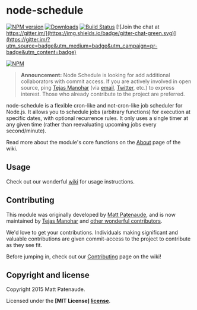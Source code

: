 # node-schedule

[![NPM version](http://img.shields.io/npm/v/node-schedule.svg)](https://www.npmjs.com/package/node-schedule) [![Downloads](https://img.shields.io/npm/dm/node-schedule.svg)](https://www.npmjs.com/package/node-schedule)  [![Build Status](https://travis-ci.org/.svg?branch=master)](https://travis-ci.org/) [![Join the chat at https://gitter.im/](https://img.shields.io/badge/gitter-chat-green.svg)](https://gitter.im/?utm_source=badge&utm_medium=badge&utm_campaign=pr-badge&utm_content=badge)

[![NPM](https://nodei.co/npm/node-schedule.png?downloads=true)](https://nodei.co/npm/node-schedule/)

>__Announcement:__ Node Schedule is looking for add additional collaborators with commit access. If you are actively involved in open source, ping [Tejas Manohar](http://tejas.io) (via [email](mailto:me@tejas.io), [Twitter](https://twitter.com/tejasmanohar), etc.) to express interest. Those who already contribute to the project are preferred.

node-schedule is a flexible cron-like and not-cron-like job scheduler for Node.js. It allows you to schedule jobs (arbitrary functions) for execution at specific dates, with optional recurrence rules. It only uses a single timer at any given time (rather than reevaluating upcoming jobs every second/minute).

Read more about the module's core functions on the [About](https://github.com//wiki/About) page of the wiki.

## Usage

Check out our wonderful [wiki] for usage instructions.


## Contributing

This module was originally developed by [Matt Patenaude], and is now maintained by [Tejas Manohar] and [other wonderful contributors].

We'd love to get your contributions. Individuals making significant and valuable contributions are given commit-access to the project to contribute as they see fit.

Before jumping in, check out our [Contributing](https://github.com//wiki/Contributing) page on the wiki!


## Copyright and license

Copyright 2015 Matt Patenaude.

Licensed under the **[MIT License] [license]**.


[cron]: http://unixhelp.ed.ac.uk/CGI/man-cgi?crontab+5
[wiki]: https://github.com//wiki
[contributing]: https://github.com//blob/master/CONTRIBUTING.md
[Matt Patenaude]: https://github.com/mattpat
[license]: https://github.com//blob/master/LICENSE
[Tejas Manohar]: https://github.com/tejasmanohar
[other wonderful contributors]: https://github.com//graphs/contributors
